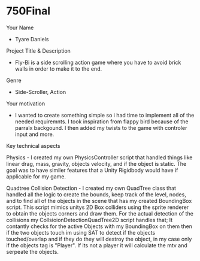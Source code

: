 # 750Final

Your Name

- Tyare Daniels

Project Title & Description

- Fly-Bi is a side scrolling action game where you have to avoid brick walls in order to make it to the end.

Genre

- Side-Scroller, Action

Your motivation

- I wanted to create something simple so i had time to implement all of the needed requiremnts. I took inspiration from flappy bird because of the parralx backgound. I then added my twists to the game with controler input and more.

Key technical aspects

Physics - I created my own PhysicsController script that handled things like linear drag, mass, gravity, objects velocity, and if the object is static. The goal was to have similer features that a Unity Rigidbody would have if applicable for my game.

Quadtree Collision Detection - I created my own QuadTree class that handled all the logic to create the bounds, keep track of the level, nodes, and to find all of the objects in the scene that has my created BoundingBox script. This script mimics unitys 2D Box colliders using the sprite renderer to obtain the objects corners and draw them. For the actual detection of the collisions my CollsioionDetectionQuadTree2D script handles that; It contantly checks for the active Objects with my BoundingBox on them then if the two objects touch im using SAT to detect if the objects touched/overlap and if they do they will destroy the object, in my case only if the objects tag is "Player". If its not a player it will calculate the mtv and serpeate the objects.

Anti-Cheat Detection & Code Structure - As for the anti-cheat i used the website that Prof. Niko gave us. The algortithm i choose 2.4. Patch ntdll!DbgUiRemoteBreakin() because it checks the ntdll!DbgUiRemoteBreakin() which is always called in tandum with kernel32!DebugActiveProcess(). In doing so when the code detects this it will immidatly close the game. I also changed the stripping level to high and the scripting backend to IL2CPP to give it some more security.

UI/UX - For the UI of the game I used my friend Tessla's UI system beacause it handles really well and fit what i needed it for. I then added my own canvas prefabs and design to it. I also had to create a system that allows you to use your controller to navitage the menus but actuivly changing the EventSystems first selected menu item.

9 Level Debugger - I creatd my own GameDebugger script that reads command line arguments to find if you wrote "750Final -GD:(1-9)". Depending on the number you put it it'll display those messages inside my custom DebuggerConsole assuming they are activly being called. It will always show you basic info (1) even if you dont start it from cmd. If there does happen to be any warnings or errors the colors of the text will be yellow and red respectivly. Ive also added buttons for the custom Console so that you can open, close, and clear it.

Unit Tests - I intially tried to implement this and realzized for my game i couldnt think of more then one kind of uni test which would test its performacnce by spawning a ton of my custom particles (Gameobjects) but i ended up scraping it.

Structure (if applicable)

- NA

Engine used and version#/build (UE, Unity, Cry, Godot, O3DE, etc.)

- Unity Version 2022.3.18f1

Dependencies, and if any packages need to be installed

- NA

Platform Target Build (Win, Linux, OS, iOS, MacOs, Android,etc) & Run Instructions

- Windows. 

- To Run the game download the builded verison and open the exe.

Features - List the key features of the project. Briefly describe how these features work and their significance

- Controller Input - Used unitys new input system to handle the controllers input for the game and UI. This allows you to play with either the arrow keys, A & D, and a controller.

- Moving Camera, Walls, WallSpawner, EndPointSpawner - The camera and walls are similer in function. The CameraMove script just translats the camera postion by a specified number dictated by the difficulty * Time. The MovePipes script works the same except it uses the camerea it find the left edge of the camera's nearClipPlane then when its postions is less then it will be destroyed. The PipeSwaner uses the cameras nearClipPlane to spawn the pipes on the right side of the camera at a random Y. The EndPointSpawner takes in a specifed vector3 which is where the finish line will be at. It will also calculate the distance from the playter to the finish line and update the UI to show how much further you have to go.

- Easy, Medium, and Hard Mode - EasyMode has the values PipeSpeed = 3, CameraSpeed = 3, SpawnTime = 3, EndPoint = new Vector3(50,0,0). MediumMode has the values PipeSpeed = 10, CameraSpeed = 3, SpawnTime = 1, EndPoint = new Vector3(75,0,0). HardMode has the values PipeSpeed = 20, CameraSpeed = 5, SpawnTime = 1, EndPoint = new Vector3(100,0,0).

Gameplay instructions (Controls) Keyboard, Mouse or other hardware if applicable

- Mouse and keyboard. A/arrow left and D/arrow right to move, Space to jump, Enter to select in menus.

- Controller Gamepad, Left and Right to move, X/A respectivly to jump and select.

Known Issues/Notes - Bugs, issues or limitations with potential workarounds

- When switching scenes the menus UI breaks with controller input, however, if you die and restart in the level scene you'll be able to use your controller in the menus. Same happens if you go back to the main menu.

Credits (if you collaborated with another student/if applicable)

- I used fellow classmate Tessla's UI system from prvious projects we worked on together.

Art/Design

- Simple shapes and textures. Found free parralx backgrounds.

UX/UI

- Simple UI

Audio

- No audio

Other

- NA

Screenshot or 10 second demo video.

Describe your additional subsystems.

Particle System manager and implementaion - Created my own ParticleSys script that handles things like the color, mass, size, speed, lifetime, rotation, and a total particle count for my custom debugger. Inside my SpawnParticle function the speed is used to randomly have the particles move, the size controls the size of the gaemeobject, my physics script takes in the particles mass and the particles velocity. 

UI for Custom 9 level Debugger - Created my own debug console that will print out all of the basic info by defult unless oyu access it from cmd and specify which number you want to look for. To creat the console i used a canvas, slider, and 3 butons.

Contrler Input - I used unitys new input system to get the input of the controller.

Parralax Scroller - I created a parralx scrtipt that takes in the background of choice then based on the number you assign it, it will move at that speed. once the backghround reachs the end of the camera bounds it will repeat the background.

Post mortem and future work.
